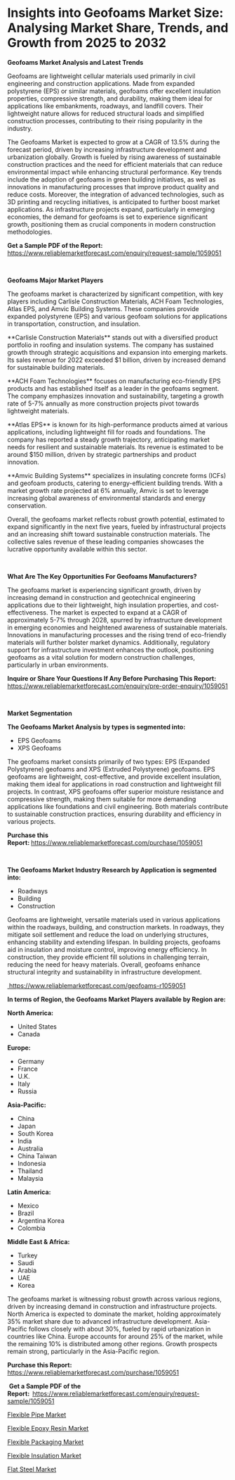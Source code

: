 <p><h1>Insights into Geofoams Market Size: Analysing Market Share, Trends, and Growth from 2025 to 2032</h1></p><p><strong>Geofoams Market Analysis and Latest Trends</strong></p>
<p><p>Geofoams are lightweight cellular materials used primarily in civil engineering and construction applications. Made from expanded polystyrene (EPS) or similar materials, geofoams offer excellent insulation properties, compressive strength, and durability, making them ideal for applications like embankments, roadways, and landfill covers. Their lightweight nature allows for reduced structural loads and simplified construction processes, contributing to their rising popularity in the industry.</p><p>The Geofoams Market is expected to grow at a CAGR of 13.5% during the forecast period, driven by increasing infrastructure development and urbanization globally. Growth is fueled by rising awareness of sustainable construction practices and the need for efficient materials that can reduce environmental impact while enhancing structural performance. Key trends include the adoption of geofoams in green building initiatives, as well as innovations in manufacturing processes that improve product quality and reduce costs. Moreover, the integration of advanced technologies, such as 3D printing and recycling initiatives, is anticipated to further boost market applications. As infrastructure projects expand, particularly in emerging economies, the demand for geofoams is set to experience significant growth, positioning them as crucial components in modern construction methodologies.</p></p>
<p><strong>Get a Sample PDF of the Report:&nbsp;</strong> <a href="https://www.reliablemarketforecast.com/enquiry/request-sample/1059051?utm_campaign=1899&utm_medium=2&utm_source=Github&utm_content=ia&utm_term=02042025&utm_id=geofoams">https://www.reliablemarketforecast.com/enquiry/request-sample/1059051</a></p>
<p>&nbsp;</p>
<p><strong>Geofoams Major Market Players</strong></p>
<p><p>The geofoams market is characterized by significant competition, with key players including Carlisle Construction Materials, ACH Foam Technologies, Atlas EPS, and Amvic Building Systems. These companies provide expanded polystyrene (EPS) and various geofoam solutions for applications in transportation, construction, and insulation.</p><p>**Carlisle Construction Materials** stands out with a diversified product portfolio in roofing and insulation systems. The company has sustained growth through strategic acquisitions and expansion into emerging markets. Its sales revenue for 2022 exceeded $1 billion, driven by increased demand for sustainable building materials.</p><p>**ACH Foam Technologies** focuses on manufacturing eco-friendly EPS products and has established itself as a leader in the geofoams segment. The company emphasizes innovation and sustainability, targeting a growth rate of 5-7% annually as more construction projects pivot towards lightweight materials.</p><p>**Atlas EPS** is known for its high-performance products aimed at various applications, including lightweight fill for roads and foundations. The company has reported a steady growth trajectory, anticipating market needs for resilient and sustainable materials. Its revenue is estimated to be around $150 million, driven by strategic partnerships and product innovation.</p><p>**Amvic Building Systems** specializes in insulating concrete forms (ICFs) and geofoam products, catering to energy-efficient building trends. With a market growth rate projected at 6% annually, Amvic is set to leverage increasing global awareness of environmental standards and energy conservation.</p><p>Overall, the geofoams market reflects robust growth potential, estimated to expand significantly in the next five years, fueled by infrastructural projects and an increasing shift toward sustainable construction materials. The collective sales revenue of these leading companies showcases the lucrative opportunity available within this sector.</p></p>
<p>&nbsp;</p>
<p><strong>What Are The Key Opportunities For Geofoams Manufacturers?</strong></p>
<p><p>The geofoams market is experiencing significant growth, driven by increasing demand in construction and geotechnical engineering applications due to their lightweight, high insulation properties, and cost-effectiveness. The market is expected to expand at a CAGR of approximately 5-7% through 2028, spurred by infrastructure development in emerging economies and heightened awareness of sustainable materials. Innovations in manufacturing processes and the rising trend of eco-friendly materials will further bolster market dynamics. Additionally, regulatory support for infrastructure investment enhances the outlook, positioning geofoams as a vital solution for modern construction challenges, particularly in urban environments.</p></p>
<p><strong>Inquire or Share Your Questions If Any Before Purchasing This Report:</strong> <a href="https://www.reliablemarketforecast.com/enquiry/pre-order-enquiry/1059051?utm_campaign=1899&utm_medium=2&utm_source=Github&utm_content=ia&utm_term=02042025&utm_id=geofoams">https://www.reliablemarketforecast.com/enquiry/pre-order-enquiry/1059051</a></p>
<p>&nbsp;</p>
<p><strong>Market Segmentation</strong></p>
<p><strong>The Geofoams Market Analysis by types is segmented into:</strong></p>
<p><ul><li>EPS Geofoams</li><li>XPS Geofoams</li></ul></p>
<p><p>The geofoams market consists primarily of two types: EPS (Expanded Polystyrene) geofoams and XPS (Extruded Polystyrene) geofoams. EPS geofoams are lightweight, cost-effective, and provide excellent insulation, making them ideal for applications in road construction and lightweight fill projects. In contrast, XPS geofoams offer superior moisture resistance and compressive strength, making them suitable for more demanding applications like foundations and civil engineering. Both materials contribute to sustainable construction practices, ensuring durability and efficiency in various projects.</p></p>
<p><strong>Purchase this Report:&nbsp;</strong><a href="https://www.reliablemarketforecast.com/purchase/1059051?utm_campaign=1899&utm_medium=2&utm_source=Github&utm_content=ia&utm_term=02042025&utm_id=geofoams">https://www.reliablemarketforecast.com/purchase/1059051</a></p>
<p>&nbsp;</p>
<p><strong>The Geofoams Market Industry Research by Application is segmented into:</strong></p>
<p><ul><li>Roadways</li><li>Building</li><li>Construction</li></ul></p>
<p><p>Geofoams are lightweight, versatile materials used in various applications within the roadways, building, and construction markets. In roadways, they mitigate soil settlement and reduce the load on underlying structures, enhancing stability and extending lifespan. In building projects, geofoams aid in insulation and moisture control, improving energy efficiency. In construction, they provide efficient fill solutions in challenging terrain, reducing the need for heavy materials. Overall, geofoams enhance structural integrity and sustainability in infrastructure development.</p></p>
<p><a href="https://www.reliablemarketforecast.com/geofoams-r1059051?utm_campaign=1899&utm_medium=2&utm_source=Github&utm_content=ia&utm_term=02042025&utm_id=geofoams">&nbsp;https://www.reliablemarketforecast.com/geofoams-r1059051</a></p>
<p><strong>In terms of Region, the Geofoams Market Players available by Region are:</strong></p>
<p>
    <p> <strong> North America: </strong>
        <ul>
            <li>United States</li>
            <li>Canada</li>
        </ul>
        </p> 
    <p> <strong> Europe: </strong>
        <ul>
            <li>Germany</li>
            <li>France</li>
            <li>U.K.</li>
            <li>Italy</li>
            <li>Russia</li>
        </ul>
        </p> 
    <p> <strong> Asia-Pacific: </strong>
        <ul>
            <li>China</li>
            <li>Japan</li>
            <li>South Korea</li>
            <li>India</li>
            <li>Australia</li>
            <li>China Taiwan</li>
            <li>Indonesia</li>
            <li>Thailand</li>
            <li>Malaysia</li>
        </ul>
        </p> 
    <p> <strong> Latin America: </strong>
        <ul>
            <li>Mexico</li>
            <li>Brazil</li>
            <li>Argentina Korea</li>
            <li>Colombia</li>
        </ul>
        </p> 
    <p> <strong> Middle East & Africa: </strong>
        <ul>
            <li>Turkey</li>
            <li>Saudi</li>
            <li>Arabia</li>
            <li>UAE</li>
            <li>Korea</li>
        </ul>
    </p>
    </p>
<p><p>The geofoams market is witnessing robust growth across various regions, driven by increasing demand in construction and infrastructure projects. North America is expected to dominate the market, holding approximately 35% market share due to advanced infrastructure development. Asia-Pacific follows closely with about 30%, fueled by rapid urbanization in countries like China. Europe accounts for around 25% of the market, while the remaining 10% is distributed among other regions. Growth prospects remain strong, particularly in the Asia-Pacific region.</p></p>
<p><strong>Purchase this Report: </strong><a href="https://www.reliablemarketforecast.com/purchase/1059051?utm_campaign=1899&utm_medium=2&utm_source=Github&utm_content=ia&utm_term=02042025&utm_id=geofoams">https://www.reliablemarketforecast.com/purchase/1059051</a></p>
<p>&nbsp;<strong>Get a Sample PDF of the Report:&nbsp;&nbsp;</strong><a href="https://www.reliablemarketforecast.com/enquiry/request-sample/1059051?utm_campaign=1899&utm_medium=2&utm_source=Github&utm_content=ia&utm_term=02042025&utm_id=geofoams">https://www.reliablemarketforecast.com/enquiry/request-sample/1059051</a></p>
<p><strong></strong></p>
<p><p><a href="https://github.com/perbetpereir/Market-Research-Report-List-1/blob/main/flexible-pipe-market.md?utm_campaign=1899&utm_medium=2&utm_source=Github&utm_content=ia&utm_term=02042025&utm_id=geofoams">Flexible Pipe Market</a></p><p><a href="https://github.com/sitarzerpa3d/Market-Research-Report-List-1/blob/main/flexible-epoxy-resin-market.md?utm_campaign=1899&utm_medium=2&utm_source=Github&utm_content=ia&utm_term=02042025&utm_id=geofoams">Flexible Epoxy Resin Market</a></p><p><a href="https://github.com/ziringebrur1/Market-Research-Report-List-1/blob/main/flexible-packaging-market.md?utm_campaign=1899&utm_medium=2&utm_source=Github&utm_content=ia&utm_term=02042025&utm_id=geofoams">Flexible Packaging Market</a></p><p><a href="https://github.com/kevoncesya4j/Market-Research-Report-List-1/blob/main/flexible-insulation-market.md?utm_campaign=1899&utm_medium=2&utm_source=Github&utm_content=ia&utm_term=02042025&utm_id=geofoams">Flexible Insulation Market</a></p><p><a href="https://github.com/rentzszaszjn/Market-Research-Report-List-1/blob/main/flat-steel-market.md?utm_campaign=1899&utm_medium=2&utm_source=Github&utm_content=ia&utm_term=02042025&utm_id=geofoams">Flat Steel Market</a></p></p>